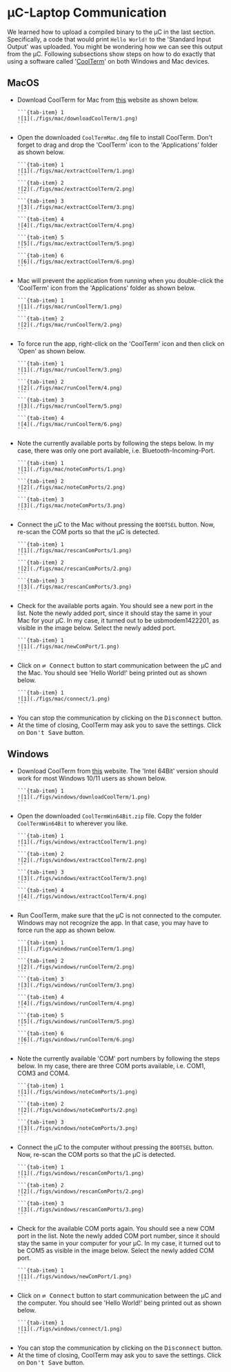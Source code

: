 # &mu;C-Laptop Communication
We learned how to upload a compiled binary to the &mu;C in the last section. Specifically, a code that would print `Hello World!` to the 'Standard Input Output' was uploaded. You might be wondering how we can see this output from the &mu;C. Following subsections show steps on how to do exactly that using a software called '[CoolTerm](https://freeware.the-meiers.org/)' on both Windows and Mac devices.

## MacOS
- Download CoolTerm for Mac from [this](https://freeware.the-meiers.org/) website as shown below.
    ````{tab-set}
    ```{tab-item} 1
    ![1](./figs/mac/downloadCoolTerm/1.png)
    ```
    ````
- Open the downloaded `CoolTermMac.dmg` file to install CoolTerm. Don't forget to drag and drop the 'CoolTerm' icon to the 'Applications' folder as shown below.
    ````{tab-set}
    ```{tab-item} 1
    ![1](./figs/mac/extractCoolTerm/1.png)
    ```
    ```{tab-item} 2
    ![2](./figs/mac/extractCoolTerm/2.png)
    ```
    ```{tab-item} 3
    ![3](./figs/mac/extractCoolTerm/3.png)
    ```
    ```{tab-item} 4
    ![4](./figs/mac/extractCoolTerm/4.png)
    ```
    ```{tab-item} 5
    ![5](./figs/mac/extractCoolTerm/5.png)
    ```
    ```{tab-item} 6
    ![6](./figs/mac/extractCoolTerm/6.png)
    ```
    ````
- Mac will prevent the application from running when you double-click the 'CoolTerm' icon from the 'Applications' folder as shown below.
    ````{tab-set}
    ```{tab-item} 1
    ![1](./figs/mac/runCoolTerm/1.png)
    ```
    ```{tab-item} 2
    ![2](./figs/mac/runCoolTerm/2.png)
    ```
    ````
- To force run the app, right-click on the 'CoolTerm' icon and then click on 'Open' as shown below.
    ````{tab-set}
    ```{tab-item} 1
    ![1](./figs/mac/runCoolTerm/3.png)
    ```
    ```{tab-item} 2
    ![2](./figs/mac/runCoolTerm/4.png)
    ```
    ```{tab-item} 3
    ![3](./figs/mac/runCoolTerm/5.png)
    ```
    ```{tab-item} 4
    ![4](./figs/mac/runCoolTerm/6.png)
    ```
    ````
- Note the currently available ports by following the steps below. In my case, there was only one port available, i.e. Bluetooth-Incoming-Port.
    ````{tab-set}
    ```{tab-item} 1
    ![1](./figs/mac/noteComPorts/1.png)
    ```
    ```{tab-item} 2
    ![2](./figs/mac/noteComPorts/2.png)
    ```
    ```{tab-item} 3
    ![3](./figs/mac/noteComPorts/3.png)
    ```
    ````
- Connect the &mu;C to the Mac without pressing the `BOOTSEL` button. Now, re-scan the COM ports so that the &mu;C is detected.
    ````{tab-set}
    ```{tab-item} 1
    ![1](./figs/mac/rescanComPorts/1.png)
    ```
    ```{tab-item} 2
    ![2](./figs/mac/rescanComPorts/2.png)
    ```
    ```{tab-item} 3
    ![3](./figs/mac/rescanComPorts/3.png)
    ```
    ````
- Check for the available ports again. You should see a new port in the list. Note the newly added port, since it should stay the same in your Mac for your &mu;C. In my case, it turned out to be usbmodem1422201, as visible in the image below. Select the newly added port.
    ````{tab-set}
    ```{tab-item} 1
    ![1](./figs/mac/newComPort/1.png)
    ```
    ````
- Click on <kbd>&rlarr; Connect</kbd> button to start communication between the &mu;C and the Mac. You should see 'Hello World!' being printed out as shown below.
    ````{tab-set}
    ```{tab-item} 1
    ![1](./figs/mac/connect/1.png)
    ```
    ````
- You can stop the communication by clicking on the <kbd>Disconnect</kbd> button.
- At the time of closing, CoolTerm may ask you to save the settings. Click on <kbd>Don't Save</kbd> button.

## Windows
- Download CoolTerm from [this](https://freeware.the-meiers.org/) website. The 'Intel 64Bit' version should work for most Windows 10/11 users as shown below.
    ````{tab-set}
    ```{tab-item} 1
    ![1](./figs/windows/downloadCoolTerm/1.png)
    ```
    ````
- Open the downloaded `CoolTermWin64Bit.zip` file. Copy the folder `CoolTermWin64Bit` to wherever you like.
    ````{tab-set}
    ```{tab-item} 1
    ![1](./figs/windows/extractCoolTerm/1.png)
    ```
    ```{tab-item} 2
    ![2](./figs/windows/extractCoolTerm/2.png)
    ```
    ```{tab-item} 3
    ![3](./figs/windows/extractCoolTerm/3.png)
    ```
    ```{tab-item} 4
    ![4](./figs/windows/extractCoolTerm/4.png)
    ```
    ````
- Run CoolTerm, make sure that the &mu;C is not connected to the computer. Windows may not recognize the app. In that case, you may have to force run the app as shown below.
    ````{tab-set}
    ```{tab-item} 1
    ![1](./figs/windows/runCoolTerm/1.png)
    ```
    ```{tab-item} 2
    ![2](./figs/windows/runCoolTerm/2.png)
    ```
    ```{tab-item} 3
    ![3](./figs/windows/runCoolTerm/3.png)
    ```
    ```{tab-item} 4
    ![4](./figs/windows/runCoolTerm/4.png)
    ```
    ```{tab-item} 5
    ![5](./figs/windows/runCoolTerm/5.png)
    ```
    ```{tab-item} 6
    ![6](./figs/windows/runCoolTerm/6.png)
    ```
    ````
- Note the currently available 'COM' port numbers by following the steps below. In my case, there are three COM ports available, i.e. COM1, COM3 and COM4.
    ````{tab-set}
    ```{tab-item} 1
    ![1](./figs/windows/noteComPorts/1.png)
    ```
    ```{tab-item} 2
    ![2](./figs/windows/noteComPorts/2.png)
    ```
    ```{tab-item} 3
    ![3](./figs/windows/noteComPorts/3.png)
    ```
    ````
- Connect the &mu;C to the computer without pressing the `BOOTSEL` button. Now, re-scan the COM ports so that the &mu;C is detected.
    ````{tab-set}
    ```{tab-item} 1
    ![1](./figs/windows/rescanComPorts/1.png)
    ```
    ```{tab-item} 2
    ![2](./figs/windows/rescanComPorts/2.png)
    ```
    ```{tab-item} 3
    ![3](./figs/windows/rescanComPorts/3.png)
    ```
    ````
- Check for the available COM ports again. You should see a new COM port in the list. Note the newly added COM port number, since it should stay the same in your computer for your &mu;C. In my case, it turned out to be COM5 as visible in the image below. Select the newly added COM port.
    ````{tab-set}
    ```{tab-item} 1
    ![1](./figs/windows/newComPort/1.png)
    ```
    ````
- Click on <kbd>&rlarr; Connect</kbd> button to start communication between the &mu;C and the computer. You should see 'Hello World!' being printed out as shown below.
    ````{tab-set}
    ```{tab-item} 1
    ![1](./figs/windows/connect/1.png)
    ```
    ````
- You can stop the communication by clicking on the <kbd>Disconnect</kbd> button.
- At the time of closing, CoolTerm may ask you to save the settings. Click on <kbd>Don't Save</kbd> button.
